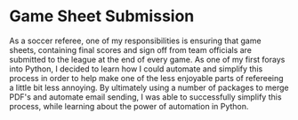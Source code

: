 # Game Sheet Submission

As a soccer referee, one of my responsibilities is ensuring that game sheets, containing final scores and sign off from team officials are submitted to the league at the end of every game. As one of my first forays into Python, I decided to learn how I could automate and simplify this process in order to help make one of the less enjoyable parts of refereeing a little bit less annoying. By ultimately using a number of packages to merge PDF's and automate email sending, I was able to successfully simplify this process, while learning about the power of automation in Python. 

